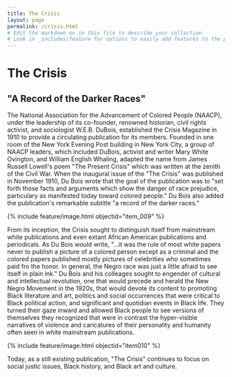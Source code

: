 ```yaml
---
title: The Crisis
layout: page
permalink: /crisis.html
# Edit the markdown on in this file to describe your collection
# Look in _includes/feature for options to easily add features to the page
---
```

# The Crisis
## "A Record of the Darker Races"

The National Association for the Advancement of Colored People (NAACP), under the leadership of its co-founder, renowned historian, civil rights activist, and sociologist W.E.B. DuBois, established the Crisis Magazine in 1910 to provide a circulating publication for its members. Founded in one room of the New York Evening Post building in New York City, a group of NAACP leaders, which included DuBois, activist and writer Mary White Ovington, and William English Whaling, adapted the name from James Russell Lowell's poem "The Present Crisis" which was written at the zenith of the Civil War. When the inaugural issue of the "The Crisis" was published in November 1910, Du Bois wrote that the goal of the publication was to "set forth those facts and arguments which show the danger of race prejudice, particulary as manifested today toward colored people." Du Bois also added the publication's remarkable subtitle "a record of the darker races."

{% include feature/image.html objectid="item_009" %}

From its inception, the Crisis sought to distinguish itself from mainstream white publications and even extant African American publications and periodicals. As Du Bois would write, "...it was the rule of most white papers never to publish a picture of a colored person except as a criminal and the colored papers published mostly pictures of celebrities who sometimes paid fro the honor. In general, the Negro race was just a little afraid to see itself in plain ink." Du Bois and his colleages sought to engender of cultural and intellectual revolution, one that would precede and herald the New Negro Movement in the 1920s, that would devote its content to promoting Black literature and art, politics and social occurrences that were critical to Black political action, and significant and quotidian events in Black life. They turned their gaze inward and allowed Black people to see versions of themselves they recognized that were in contrast the hyper-visible narratives of violence and caricatures of their personality and humanity often seen in white mainstream publications.

{% include feature/image.html objectid="item010" %}

Today, as a still existing publication, "The Crisis" continues to focus on social justic issues, Black history, and Black art and culture.
